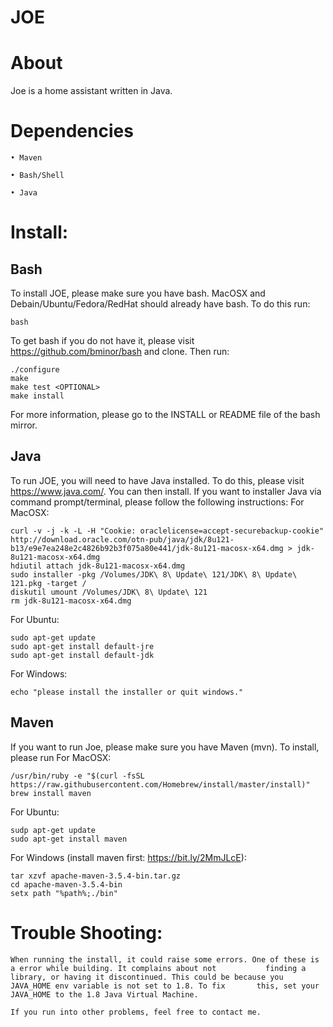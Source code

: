 # JOE

# About
Joe is a home assistant written in Java.

# Dependencies

    • Maven
    
    • Bash/Shell
    
    • Java

# Install:
## Bash
To install JOE, please make sure you have bash. MacOSX and Debain/Ubuntu/Fedora/RedHat should already have bash. To do this run:
```
bash
```
To get bash if you do not have it, please visit https://github.com/bminor/bash and clone. Then run:
```
./configure
make
make test <OPTIONAL>
make install
```
For more information, please go to the INSTALL or README file of the bash mirror.
## Java
To run JOE, you will need to have Java installed. To do this, please visit https://www.java.com/. You can then install. If you want to installer Java via command prompt/terminal, please follow the following instructions:
For MacOSX:
```
curl -v -j -k -L -H "Cookie: oraclelicense=accept-securebackup-cookie" http://download.oracle.com/otn-pub/java/jdk/8u121-b13/e9e7ea248e2c4826b92b3f075a80e441/jdk-8u121-macosx-x64.dmg > jdk-8u121-macosx-x64.dmg
hdiutil attach jdk-8u121-macosx-x64.dmg
sudo installer -pkg /Volumes/JDK\ 8\ Update\ 121/JDK\ 8\ Update\ 121.pkg -target /
diskutil umount /Volumes/JDK\ 8\ Update\ 121
rm jdk-8u121-macosx-x64.dmg
```
For Ubuntu:
```
sudo apt-get update
sudo apt-get install default-jre
sudo apt-get install default-jdk
```
For Windows:
```
echo "please install the installer or quit windows."
```
## Maven
If you want to run Joe, please make sure you have Maven (mvn). To install, please run
For MacOSX:
```
/usr/bin/ruby -e "$(curl -fsSL https://raw.githubusercontent.com/Homebrew/install/master/install)"
brew install maven
```
For Ubuntu:
```
sudp apt-get update
sudo apt-get install maven
```
For Windows (install maven first: https://bit.ly/2MmJLcE):
```
tar xzvf apache-maven-3.5.4-bin.tar.gz
cd apache-maven-3.5.4-bin
setx path "%path%;./bin"
```
# Trouble Shooting:
    When running the install, it could raise some errors. One of these is a error while building. It complains about not           finding a library, or having it discontinued. This could be because you JAVA_HOME env variable is not set to 1.8. To fix       this, set your JAVA_HOME to the 1.8 Java Virtual Machine.
    
    If you run into other problems, feel free to contact me.
